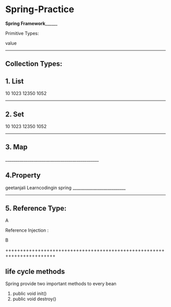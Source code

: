 # Spring-Practice
______Spring Framework____________

Primitive Types:

<property name ="">
<value> value</value>
</property>
<property name = "" value = ""/>
<bean p:property:Value />

___________________________________________

## Collection Types:

## 1. List 
<bean>
<property name="" >
<list>
<value> 10</value>
<value>1023</value>
<value>12350</value>
<value>1052</value>
<null/>
</list>

</property>
<bean>

__________________________________________
## 2. Set

<bean>
<property name ="">
<set>
<value> 10</value>
<value>1023</value>
<value>12350</value>
<value>1052</value>
</set>
</property>
</bean>


_________________________________________________

## 3. Map

<bean> 
<property name ="">
<map>
<entry key ="java" value = "2month"/>
<entry key ="python" value = "3month"/>

</map>
</property>
</bean>
______________________________________________

## 4.Property 

<bean>
<property name ="">
<props>
<prop key ="name"> geetanjali</prop>
<prop key ="channelName">Learncodingin spring</prop>
</props>
</property>
</bean>
__________________________

*************************************************

## 5. Reference Type:

A

Reference Injection : 

B

<bean>
	<property name= "">
	<ref value ="b">
</property>
</bean>

+++++++++++++++++++++++++++++++++++++++++++++++++++++++++++++++++++++++

## life cycle methods

Spring provide two important methods to every bean 
1) public void init()
2) public void destroy()


